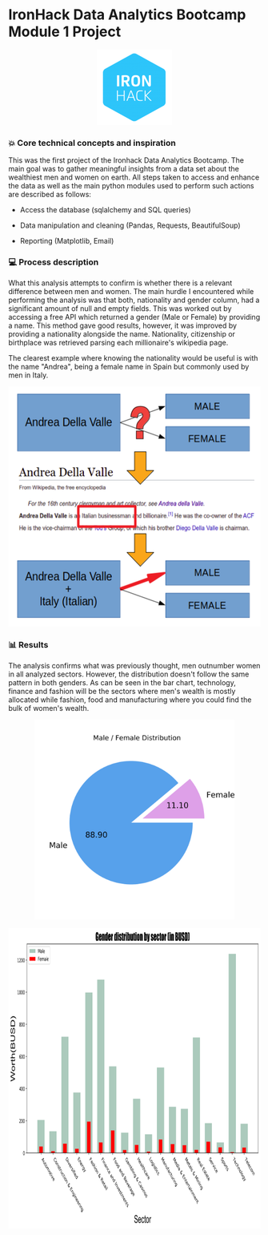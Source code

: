 # IronHack Data Analytics Bootcamp Module 1 Project

<p align="center">
  <img width="150" height="150" src="readme/ironhacklogo.png">
</p>

### :boom: Core technical concepts and inspiration
This was the first project of the Ironhack Data Analytics Bootcamp. The main goal was to gather meaningful insights from a data set about the wealthiest men and women on earth. All steps taken to access and enhance the data as well as the main python modules used to perform such actions are described as follows:

- Access the database (sqlalchemy and SQL queries)

- Data manipulation and cleaning (Pandas, Requests, BeautifulSoup)

- Reporting (Matplotlib, Email)

### :computer: Process description
What this analysis attempts to confirm is whether there is a relevant difference between men and women. The main hurdle I encountered while performing the analysis was that both, nationality and gender column, had a significant amount of null and empty fields.
This was worked out by accessing a free API which returned a gender (Male or Female) by providing a name. This method gave good results, however, it was improved by providing a nationality alongside the name. Nationality, citizenship or birthplace was retrieved parsing each millionaire's wikipedia page.

The clearest example where knowing the nationality would be useful is with the name "Andrea", being a female name in Spain but commonly used by men in Italy.

<p align="center">
  <img width="540" height="480" src="readme/readme1.png">
</p>

### :bar_chart: Results
The analysis confirms what was previously thought, men outnumber women in all analyzed sectors. However, the distribution doesn't follow the same pattern in both genders. As can be seen in the bar chart, technology, finance and fashion will be the sectors where men's wealth is mostly allocated while fashion, food and manufacturing where you could find the bulk of women's wealth.

<p align="center">
  <img width="400" height="400" src="data/results/Gender_PieChart.png">
</p>

<p align="center">
  <img width="800" height="600" src="data/results/SectorGenderBarChart.png">
</p>

